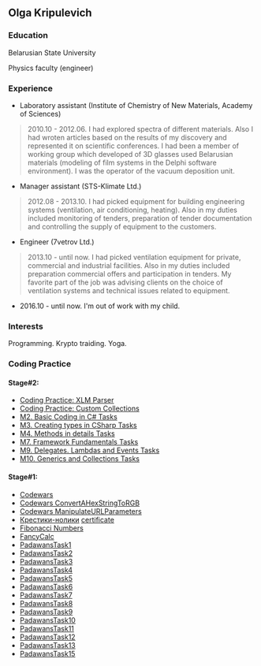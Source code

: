 ## Olga Kripulevich

### Education
Belarusian State University

Physics faculty (engineer)

### Experience
- Laboratory assistant (Institute of Chemistry of New Materials, Academy of Sciences)
> 2010.10 - 2012.06. I had explored spectra of different materials. Also I had wroten articles based on the results of my discovery and represented it on scientific conferences. I had been a member of working group which developed of 3D glasses used Belarusian materials (modeling of film systems in the Delphi software environment).
I was the operator of the vacuum deposition unit.
- Manager assistant (STS-Klimate Ltd.)
> 2012.08 - 2013.10. I had picked equipment for building engineering systems (ventilation, air conditioning, heating). Also in my duties included monitoring of tenders, preparation of tender documentation and controlling the supply of equipment to the customers.
- Engineer (7vetrov Ltd.)
> 2013.10 - until now. I had picked ventilation equipment for private, commercial and industrial facilities. Also in my duties included preparation commercial offers and participation in tenders. My favorite part of the job was advising clients on the choice of ventilation systems and technical issues related to equipment.
- 2016.10 - until now. I'm out of work with my child.

### Interests
Programming. Krypto traiding. Yoga.

### Coding Practice

#### Stage#2:
- [Coding Practice: XLM Parser](https://github.com/OlgaSheva/CodingPracticeXLMParser)
- [Coding Practice: Custom Collections](https://github.com/OlgaSheva/CodingPracticeCSharpStage2)
- [M2. Basic Coding in C# Tasks](https://github.com/OlgaSheva/OOPinCSharp)
- [M3. Creating types in CSharp Tasks](https://github.com/OlgaSheva/M3.-Creating-types-in-CSharp)
- [M4. Methods in details Tasks](https://github.com/OlgaSheva/M4.-Methods-in-details)
- [M7. Framework Fundamentals Tasks](https://github.com/OlgaSheva/M7.-Framework-Fundamentals)
- [M9. Delegates. Lambdas and Events Tasks](https://github.com/OlgaSheva/M9.-Delegates.-Lambdas-and-Events)
- [M10. Generics and Collections Tasks](https://github.com/OlgaSheva/M10.-Generics-and-Collections)

#### Stage#1:
- [Codewars](https://www.codewars.com/users/OlgaSheva)
- [Codewars ConvertAHexStringToRGB](https://github.com/OlgaSheva/ConvertAHexStringToRGB)
- [Codewars ManipulateURLParameters](https://github.com/OlgaSheva/CodewarsManipulateURLParameters)
- [Крестики-нолики](https://github.com/OlgaSheva/Tic-Tac-Toe/tree/master/ticTacToeGame/ticTacToeGame)
[certificate](https://olgasheva.github.io/images/certificate1.jpg)
- [Fibonacci Numbers](https://github.com/OlgaSheva/LearnToManageDataCollectionsUsingTheGenericListType)
- [FancyCalc](https://github.com/OlgaSheva/FancyCalc)
- [PadawansTask1](https://github.com/OlgaSheva/PadawansTask1)
- [PadawansTask2](https://github.com/OlgaSheva/PadawansTask2)
- [PadawansTask3](https://github.com/OlgaSheva/PadawansTask3)
- [PadawansTask4](https://github.com/OlgaSheva/PadawansTask4)
- [PadawansTask5](https://github.com/OlgaSheva/PadawansTask5)
- [PadawansTask6](https://github.com/OlgaSheva/PadawansTask6)
- [PadawansTask7](https://github.com/OlgaSheva/PadawansTask7)
- [PadawansTask8](https://github.com/OlgaSheva/PadawansTask8)
- [PadawansTask9](https://github.com/OlgaSheva/PadawansTask9)
- [PadawansTask10](https://github.com/OlgaSheva/PadawansTask10)
- [PadawansTask11](https://github.com/OlgaSheva/PadawansTask11)
- [PadawansTask12](https://github.com/OlgaSheva/PadawansTask12)
- [PadawansTask13](https://github.com/OlgaSheva/PadawansTask13)
- [PadawansTask15](https://github.com/OlgaSheva/PadawansTask15)
